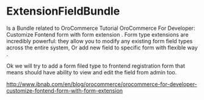 # ExtensionFieldBundle
Is a Bundle related to OroCommerce Tutorial OroCommerce For Developer: Customize Fontend form with form extension . 
Form type extensions are incredibly powerful: they allow you to modify any existing form field types across the entire system, Or add new field to specific form with flexible way .

Ok we will try to add a form filed type to frontend registration form that means should have ability to view and edit the field from admin too.

http://www.ibnab.com/en/blog/orocommerce/orocommerce-for-developer-customize-fontend-form-with-form-extension


